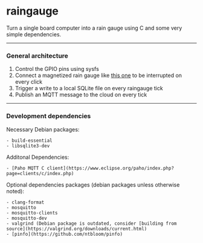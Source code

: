 # raingauge

Turn a single board computer into a rain gauge using C and some very simple dependencies.

---

### General architecture

1. Control the GPIO pins using sysfs
1. Connect a magnetized rain gauge like [this one](http://www.argentdata.com/catalog/product_info.php?products_id=168) to be interrupted on every click
1. Trigger a write to a local SQLite file on every raingauge tick
1. Publish an MQTT message to the cloud on every tick

---

### Development dependencies

Necessary Debian packages:

    - build-essential
    - libsqlite3-dev

Additonal Dependencies:

    - [Paho MQTT C client](https://www.eclipse.org/paho/index.php?page=clients/c/index.php)

Optional dependencies packages (debian packages unless otherwise noted):

    - clang-format
    - mosquitto
    - mosquitto-clients
    - mosquitto-dev
    - valgrind (Debian package is outdated, consider [building from source](https://valgrind.org/downloads/current.html)
    - [pinfo](https://github.com/ntbloom/pinfo)

